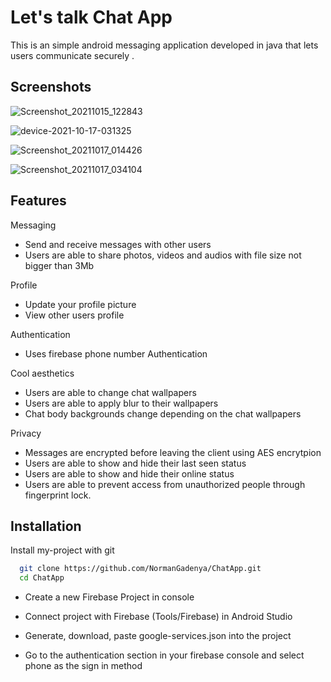 
# Let's talk Chat App
This is an simple android messaging application developed in java that lets users communicate securely 
.

## Screenshots
![Screenshot_20211015_122843](https://user-images.githubusercontent.com/28120359/137472989-d6b43154-8d6f-45de-a7cc-1a8e729664d4.png)

![device-2021-10-17-031325](https://user-images.githubusercontent.com/28120359/137605550-62145589-806e-45e4-ab29-ce26fb1530fa.png)

![Screenshot_20211017_014426](https://user-images.githubusercontent.com/28120359/137605566-08baeccf-02d8-4ac2-8958-03402504fdfb.png)

![Screenshot_20211017_034104](https://user-images.githubusercontent.com/28120359/137605704-053088c4-e46a-4fc2-b4c3-2a79008ce40e.png)
## Features

Messaging

- Send and receive messages with other users
- Users are able to share photos, videos and audios with file size not bigger than 3Mb

Profile

- Update your profile picture
- View other users profile

Authentication

- Uses firebase phone number Authentication 

Cool aesthetics

- Users are able to change chat wallpapers
- Users are able to apply blur to their wallpapers
- Chat body backgrounds change depending on the chat wallpapers

Privacy
- Messages are encrypted before leaving the client using AES encrytpion 
- Users are able to show and hide their last seen status
- Users are able to show and hide their online status
- Users are able to prevent access from unauthorized people through fingerprint lock.


## Installation

Install my-project with git

```bash
  git clone https://github.com/NormanGadenya/ChatApp.git
  cd ChatApp
```

- Create a new Firebase Project in console

- Connect project with Firebase (Tools/Firebase) in Android Studio

- Generate, download, paste google-services.json into the project

- Go to the authentication section in your firebase console and select phone as the sign in method
